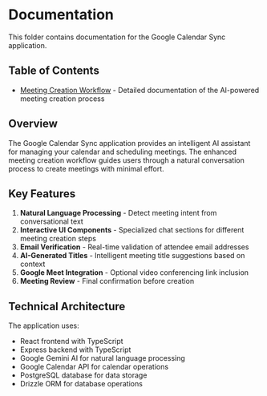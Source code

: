 # Documentation

This folder contains documentation for the Google Calendar Sync application.

## Table of Contents

- [Meeting Creation Workflow](meeting-creation-workflow.md) - Detailed documentation of the AI-powered meeting creation process

## Overview

The Google Calendar Sync application provides an intelligent AI assistant for managing your calendar and scheduling meetings. The enhanced meeting creation workflow guides users through a natural conversation process to create meetings with minimal effort.

## Key Features

1. **Natural Language Processing** - Detect meeting intent from conversational text
2. **Interactive UI Components** - Specialized chat sections for different meeting creation steps
3. **Email Verification** - Real-time validation of attendee email addresses
4. **AI-Generated Titles** - Intelligent meeting title suggestions based on context
5. **Google Meet Integration** - Optional video conferencing link inclusion
6. **Meeting Review** - Final confirmation before creation

## Technical Architecture

The application uses:
- React frontend with TypeScript
- Express backend with TypeScript
- Google Gemini AI for natural language processing
- Google Calendar API for calendar operations
- PostgreSQL database for data storage
- Drizzle ORM for database operations